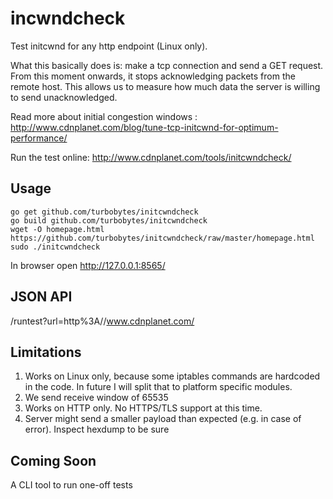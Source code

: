 incwndcheck
===========

Test initcwnd for any http endpoint (Linux only).

What this basically does is: make a tcp connection and send a GET request. From this moment onwards, it stops acknowledging packets from the remote host. This allows us to measure how much data the server is willing to send unacknowledged.

Read more about initial congestion windows : http://www.cdnplanet.com/blog/tune-tcp-initcwnd-for-optimum-performance/

Run the test online: http://www.cdnplanet.com/tools/initcwndcheck/

Usage
-----

```
go get github.com/turbobytes/initcwndcheck
go build github.com/turbobytes/initcwndcheck
wget -O homepage.html https://github.com/turbobytes/initcwndcheck/raw/master/homepage.html
sudo ./initcwndcheck
```

In browser open http://127.0.0.1:8565/

JSON API
--------

/runtest?url=http%3A//www.cdnplanet.com/

Limitations
-----------

1. Works on Linux only, because some iptables commands are hardcoded in the code. In future I will split that to platform specific modules.
2. We send receive window of 65535
3. Works on HTTP only. No HTTPS/TLS support at this time.
4. Server might send a smaller payload than expected (e.g. in case of error). Inspect hexdump to be sure

Coming Soon
-----------

A CLI tool to run one-off tests
